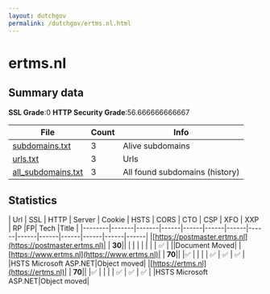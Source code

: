```yaml
---
layout: dutchgov
permalink: /dutchgov/ertms.nl.html
---
```



# ertms.nl
## Summary data


**SSL Grade**:0
**HTTP Security Grade**:56.666666666667


| File       | Count | Info |
|------------|-------|------|
|[subdomains.txt](/data/ertms.nl/subdomains.txt)|3|Alive subdomains|
|[urls.txt](/data/ertms.nl/urls.txt)|3|Urls|
|[all_subdomains.txt](/data/ertms.nl/all_subdomains.txt)|3|All found subdomains (history)|


## Statistics


| Url | SSL | HTTP | Server | Cookie | HSTS | CORS | CTO | CSP | XFO | XXP | RP |FP| Tech |Title |
|--------|-------|-------|------|------|------|------|------|------|------|------|------|------|------|
|[https://postmaster.ertms.nl](https://postmaster.ertms.nl)| | **30**|| | | | | | | | :white_check_mark: | ||Document Moved|
|[https://www.ertms.nl](https://www.ertms.nl)| | **70**|| |:white_check_mark: | | | | :white_check_mark: | :white_check_mark: | :white_check_mark: | |HSTS Microsoft ASP.NET|Object moved|
|[https://ertms.nl](https://ertms.nl)| | **70**|| |:white_check_mark: | | | | :white_check_mark: | :white_check_mark: | :white_check_mark: | |HSTS Microsoft ASP.NET|Object moved|